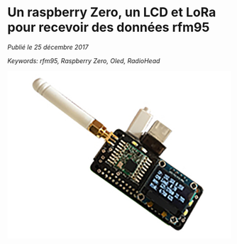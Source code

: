 # Un raspberry Zero, un LCD et LoRa pour recevoir des données rfm95

*Publié le 25 décembre 2017*

*Keywords: rfm95, Raspberry Zero, Oled, RadioHead*

![RFM95 Receiver](Assets/images/zero-hat.jpg "RFM95 Receiver")



